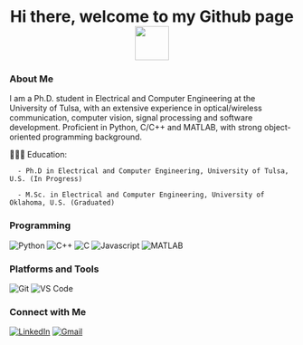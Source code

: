 <h1 align="center">
  Hi there, welcome to my Github page
  <img src="https://media.giphy.com/media/Ky5F5Rhn1WRVZmvE5W/giphy.gif" width="60"/> 
</h1>


### About Me
I am a Ph.D. student in Electrical and Computer Engineering at the University of Tulsa, with an extensive experience in optical/wireless communication, computer vision, signal processing and software development. Proficient in Python, C/C++ and MATLAB, with strong object-oriented programming background.

👨🏻‍🎓 Education: 

      - Ph.D in Electrical and Computer Engineering, University of Tulsa, U.S. (In Progress)
      
      - M.Sc. in Electrical and Computer Engineering, University of Oklahoma, U.S. (Graduated)


### Programming
![Python](https://img.shields.io/badge/Python-3776AB?style=for-the-badge&logo=python&logoColor=white)
![C++](https://img.shields.io/badge/C%2B%2B-00599C?style=for-the-badge&logo=c%2B%2B&logoColor=white)
![C](https://img.shields.io/badge/C-00599C?style=for-the-badge&logo=c&logoColor=white)
![Javascript](https://img.shields.io/badge/JavaScript-F7DF1E?style=for-the-badge&logo=javascript&logoColor=black)
![MATLAB](https://img.shields.io/badge/MATLAB-0076A8?style=for-the-badge&logo=mathworks&logoColor=white)

### Platforms and Tools
![Git](https://img.shields.io/badge/Git-F05032?style=for-the-badge&logo=git&logoColor=white)
![VS Code](https://img.shields.io/badge/VS%20Code-007ACC?style=for-the-badge&logo=visual-studio-code&logoColor=white)


### Connect with Me
[![LinkedIn](https://img.shields.io/badge/LinkedIn-0A66C2?style=for-the-badge&logo=linkedin&logoColor=white)](https://www.linkedin.com/in/erfan-seifi/)
[![Gmail](https://img.shields.io/badge/Gmail-D14836?style=for-the-badge&logo=gmail&logoColor=white)](mailto:erfan.seifi.work@gmail.com)



